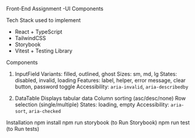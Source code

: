 Front-End Assignment -UI Components

 Tech Stack used to implement
- React + TypeScript
- TailwindCSS
- Storybook
- Vitest + Testing Library

Components

1. InputField
 Variants: filled, outlined, ghost
 Sizes: sm, md, lg
 States: disabled, invalid, loading
 Features: label, helper, error message, clear button, password toggle
 Accessibility: `aria-invalid`, `aria-describedby`

2. DataTable
Displays tabular data
 Column sorting (asc/desc/none)
 Row selection (single/multiple)
 States: loading, empty
 Accessibility: `aria-sort`, `aria-checked`

 Installation
npm install
npm run storybook   (to Run Storybook)
npm run test        (to Run tests)
